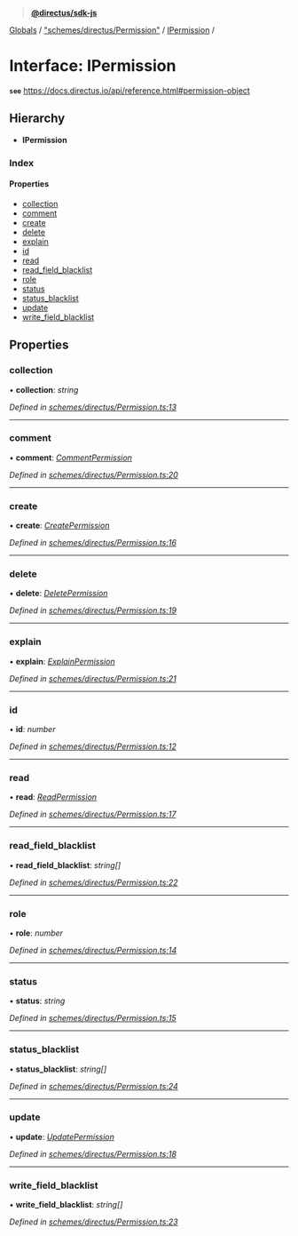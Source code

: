 > **[@directus/sdk-js](../README.md)**

[Globals](../README.md) / ["schemes/directus/Permission"](../modules/_schemes_directus_permission_.md) / [IPermission](_schemes_directus_permission_.ipermission.md) /

# Interface: IPermission

**`see`** https://docs.directus.io/api/reference.html#permission-object

## Hierarchy

* **IPermission**

### Index

#### Properties

* [collection](_schemes_directus_permission_.ipermission.md#collection)
* [comment](_schemes_directus_permission_.ipermission.md#comment)
* [create](_schemes_directus_permission_.ipermission.md#create)
* [delete](_schemes_directus_permission_.ipermission.md#delete)
* [explain](_schemes_directus_permission_.ipermission.md#explain)
* [id](_schemes_directus_permission_.ipermission.md#id)
* [read](_schemes_directus_permission_.ipermission.md#read)
* [read_field_blacklist](_schemes_directus_permission_.ipermission.md#read_field_blacklist)
* [role](_schemes_directus_permission_.ipermission.md#role)
* [status](_schemes_directus_permission_.ipermission.md#status)
* [status_blacklist](_schemes_directus_permission_.ipermission.md#status_blacklist)
* [update](_schemes_directus_permission_.ipermission.md#update)
* [write_field_blacklist](_schemes_directus_permission_.ipermission.md#write_field_blacklist)

## Properties

###  collection

• **collection**: *string*

*Defined in [schemes/directus/Permission.ts:13](https://github.com/direcuts/sdk-js/tree/master/schemes/directus/Permission.ts#L13)*

___

###  comment

• **comment**: *[CommentPermission](../modules/_schemes_directus_permission_.md#commentpermission)*

*Defined in [schemes/directus/Permission.ts:20](https://github.com/direcuts/sdk-js/tree/master/schemes/directus/Permission.ts#L20)*

___

###  create

• **create**: *[CreatePermission](../modules/_schemes_directus_permission_.md#createpermission)*

*Defined in [schemes/directus/Permission.ts:16](https://github.com/direcuts/sdk-js/tree/master/schemes/directus/Permission.ts#L16)*

___

###  delete

• **delete**: *[DeletePermission](../modules/_schemes_directus_permission_.md#deletepermission)*

*Defined in [schemes/directus/Permission.ts:19](https://github.com/direcuts/sdk-js/tree/master/schemes/directus/Permission.ts#L19)*

___

###  explain

• **explain**: *[ExplainPermission](../modules/_schemes_directus_permission_.md#explainpermission)*

*Defined in [schemes/directus/Permission.ts:21](https://github.com/direcuts/sdk-js/tree/master/schemes/directus/Permission.ts#L21)*

___

###  id

• **id**: *number*

*Defined in [schemes/directus/Permission.ts:12](https://github.com/direcuts/sdk-js/tree/master/schemes/directus/Permission.ts#L12)*

___

###  read

• **read**: *[ReadPermission](../modules/_schemes_directus_permission_.md#readpermission)*

*Defined in [schemes/directus/Permission.ts:17](https://github.com/direcuts/sdk-js/tree/master/schemes/directus/Permission.ts#L17)*

___

###  read_field_blacklist

• **read_field_blacklist**: *string[]*

*Defined in [schemes/directus/Permission.ts:22](https://github.com/direcuts/sdk-js/tree/master/schemes/directus/Permission.ts#L22)*

___

###  role

• **role**: *number*

*Defined in [schemes/directus/Permission.ts:14](https://github.com/direcuts/sdk-js/tree/master/schemes/directus/Permission.ts#L14)*

___

###  status

• **status**: *string*

*Defined in [schemes/directus/Permission.ts:15](https://github.com/direcuts/sdk-js/tree/master/schemes/directus/Permission.ts#L15)*

___

###  status_blacklist

• **status_blacklist**: *string[]*

*Defined in [schemes/directus/Permission.ts:24](https://github.com/direcuts/sdk-js/tree/master/schemes/directus/Permission.ts#L24)*

___

###  update

• **update**: *[UpdatePermission](../modules/_schemes_directus_permission_.md#updatepermission)*

*Defined in [schemes/directus/Permission.ts:18](https://github.com/direcuts/sdk-js/tree/master/schemes/directus/Permission.ts#L18)*

___

###  write_field_blacklist

• **write_field_blacklist**: *string[]*

*Defined in [schemes/directus/Permission.ts:23](https://github.com/direcuts/sdk-js/tree/master/schemes/directus/Permission.ts#L23)*